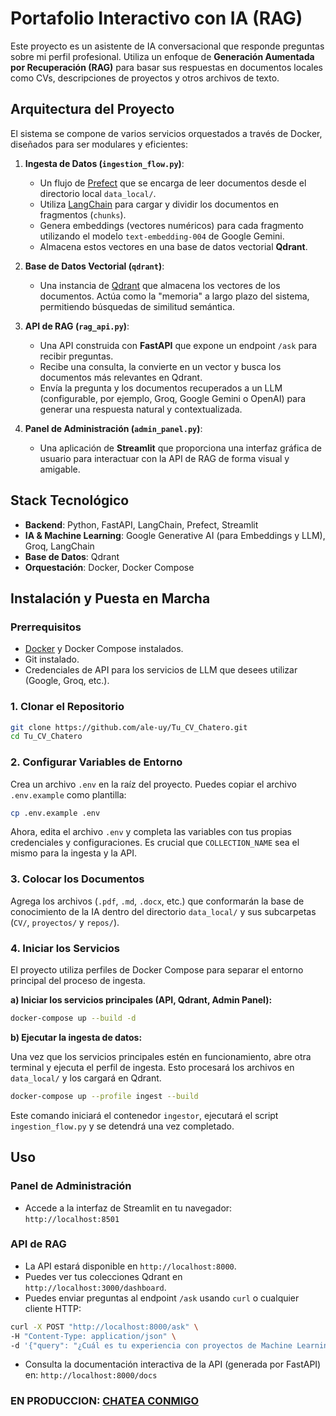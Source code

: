 # Portafolio Interactivo con IA (RAG)

Este proyecto es un asistente de IA conversacional que responde preguntas sobre mi perfil profesional. Utiliza un enfoque de **Generación Aumentada por Recuperación (RAG)** para basar sus respuestas en documentos locales como CVs, descripciones de proyectos y otros archivos de texto.

## Arquitectura del Proyecto

El sistema se compone de varios servicios orquestados a través de Docker, diseñados para ser modulares y eficientes:

1.  **Ingesta de Datos (`ingestion_flow.py`)**:
    *   Un flujo de [Prefect](https://www.prefect.io/) que se encarga de leer documentos desde el directorio local `data_local/`.
    *   Utiliza [LangChain](https://www.langchain.com/) para cargar y dividir los documentos en fragmentos (`chunks`).
    *   Genera embeddings (vectores numéricos) para cada fragmento utilizando el modelo `text-embedding-004` de Google Gemini.
    *   Almacena estos vectores en una base de datos vectorial **Qdrant**.

2.  **Base de Datos Vectorial (`qdrant`)**:
    *   Una instancia de [Qdrant](https://qdrant.tech/) que almacena los vectores de los documentos. Actúa como la "memoria" a largo plazo del sistema, permitiendo búsquedas de similitud semántica.

3.  **API de RAG (`rag_api.py`)**:
    *   Una API construida con **FastAPI** que expone un endpoint `/ask` para recibir preguntas.
    *   Recibe una consulta, la convierte en un vector y busca los documentos más relevantes en Qdrant.
    *   Envía la pregunta y los documentos recuperados a un LLM (configurable, por ejemplo, Groq, Google Gemini o OpenAI) para generar una respuesta natural y contextualizada.

4.  **Panel de Administración (`admin_panel.py`)**:
    *   Una aplicación de **Streamlit** que proporciona una interfaz gráfica de usuario para interactuar con la API de RAG de forma visual y amigable.

## Stack Tecnológico

-   **Backend**: Python, FastAPI, LangChain, Prefect, Streamlit
-   **IA & Machine Learning**: Google Generative AI (para Embeddings y LLM), Groq, LangChain
-   **Base de Datos**: Qdrant
-   **Orquestación**: Docker, Docker Compose

## Instalación y Puesta en Marcha

### Prerrequisitos

-   [Docker](https://www.docker.com/get-started) y Docker Compose instalados.
-   Git instalado.
-   Credenciales de API para los servicios de LLM que desees utilizar (Google, Groq, etc.).

### 1. Clonar el Repositorio

```bash
git clone https://github.com/ale-uy/Tu_CV_Chatero.git
cd Tu_CV_Chatero
```

### 2. Configurar Variables de Entorno

Crea un archivo `.env` en la raíz del proyecto. Puedes copiar el archivo `.env.example` como plantilla:

```bash
cp .env.example .env
```

Ahora, edita el archivo `.env` y completa las variables con tus propias credenciales y configuraciones. Es crucial que `COLLECTION_NAME` sea el mismo para la ingesta y la API.

### 3. Colocar los Documentos

Agrega los archivos (`.pdf`, `.md`, `.docx`, etc.) que conformarán la base de conocimiento de la IA dentro del directorio `data_local/` y sus subcarpetas (`CV/`, `proyectos/` y `repos/`).

### 4. Iniciar los Servicios

El proyecto utiliza perfiles de Docker Compose para separar el entorno principal del proceso de ingesta.

**a) Iniciar los servicios principales (API, Qdrant, Admin Panel):**

```bash
docker-compose up --build -d
```

**b) Ejecutar la ingesta de datos:**

Una vez que los servicios principales estén en funcionamiento, abre otra terminal y ejecuta el perfil de ingesta. Esto procesará los archivos en `data_local/` y los cargará en Qdrant.

```bash
docker-compose up --profile ingest --build
```

Este comando iniciará el contenedor `ingestor`, ejecutará el script `ingestion_flow.py` y se detendrá una vez completado.

## Uso

### Panel de Administración

-   Accede a la interfaz de Streamlit en tu navegador: `http://localhost:8501`

### API de RAG

-   La API estará disponible en `http://localhost:8000`.
-   Puedes ver tus colecciones Qdrant en `http://localhost:3000/dashboard`.
-   Puedes enviar preguntas al endpoint `/ask` usando `curl` o cualquier cliente HTTP:

```bash
curl -X POST "http://localhost:8000/ask" \
-H "Content-Type: application/json" \
-d '{"query": "¿Cuál es tu experiencia con proyectos de Machine Learning?"}'
```

-   Consulta la documentación interactiva de la API (generada por FastAPI) en: `http://localhost:8000/docs`

### EN PRODUCCION: [CHATEA CONMIGO](https://ale-uy.github.io)
